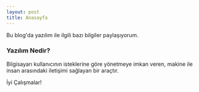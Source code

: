 ```yaml
---
layout: post
title: Anasayfa
---
```


Bu blog'da yazılım ile ilgili bazı bilgiler paylaşıyorum. 
### Yazılım Nedir?
Bilgisayarı kullanıcının isteklerine göre yönetmeye imkan veren, makine ile insan arasındaki iletişimi sağlayan bir araçtır.

<p class="message"> İyi Çalışmalar! </p>
